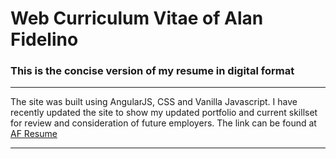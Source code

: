 # Web Curriculum Vitae of Alan Fidelino

### This is the concise version of my resume in digital format

---

The site was built using AngularJS, CSS and Vanilla Javascript.
I have recently updated the site to show my updated portfolio and current skillset for review and consideration of future employers.
The link can be found at [AF Resume](https://afide26.github.io/afresume)

---
